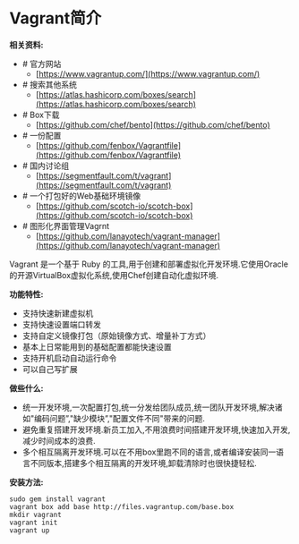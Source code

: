 # Vagrant简介

**相关资料:**

* \# 官方网站
  * [https://www.vagrantup.com/](https://www.vagrantup.com/)
* \# 搜索其他系统
  * [https://atlas.hashicorp.com/boxes/search](https://atlas.hashicorp.com/boxes/search)
* \# Box下载
  * [https://github.com/chef/bento](https://github.com/chef/bento)
* \# 一份配置
  * [https://github.com/fenbox/Vagrantfile](https://github.com/fenbox/Vagrantfile)
* \# 国内讨论组
  * [https://segmentfault.com/t/vagrant](https://segmentfault.com/t/vagrant)
* \# 一个打包好的Web基础环境镜像
  * [https://github.com/scotch-io/scotch-box](https://github.com/scotch-io/scotch-box)
* \# 图形化界面管理Vagrnt
  * [https://github.com/lanayotech/vagrant-manager](https://github.com/lanayotech/vagrant-manager)

Vagrant 是一个基于 Ruby 的工具,用于创建和部署虚拟化开发环境.它使用Oracle的开源VirtualBox虚拟化系统,使用Chef创建自动化虚拟环境.

**功能特性:**

* 支持快速新建虚拟机
* 支持快速设置端口转发
* 支持自定义镜像打包（原始镜像方式、增量补丁方式）
* 基本上日常能用到的基础配置都能快速设置
* 支持开机启动自动运行命令
* 可以自己写扩展

**做些什么:**

* 统一开发环境,一次配置打包,统一分发给团队成员,统一团队开发环境,解决诸如"编码问题”,"缺少模块”,"配置文件不同"带来的问题.
* 避免重复搭建开发环境.新员工加入,不用浪费时间搭建开发环境,快速加入开发,减少时间成本的浪费.
* 多个相互隔离开发环境.可以在不用box里跑不同的语言,或者编译安装同一语言不同版本,搭建多个相互隔离的开发环境,卸载清除时也很快捷轻松.

**安装方法:**

```
sudo gem install vagrant
vagrant box add base http://files.vagrantup.com/base.box
mkdir vagrant
vagrant init
vagrant up
```



